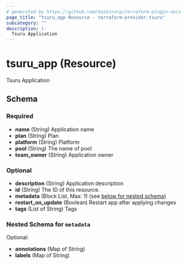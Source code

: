 ```yaml
---
# generated by https://github.com/hashicorp/terraform-plugin-docs
page_title: "tsuru_app Resource - terraform-provider-tsuru"
subcategory: ""
description: |-
  Tsuru Application
---
```


# tsuru_app (Resource)

Tsuru Application



<!-- schema generated by tfplugindocs -->
## Schema

### Required

- **name** (String) Application name
- **plan** (String) Plan
- **platform** (String) Platform
- **pool** (String) The name of pool
- **team_owner** (String) Application owner

### Optional

- **description** (String) Application description
- **id** (String) The ID of this resource.
- **metadata** (Block List, Max: 1) (see [below for nested schema](#nestedblock--metadata))
- **restart_on_update** (Boolean) Restart app after applying changes
- **tags** (List of String) Tags

<a id="nestedblock--metadata"></a>
### Nested Schema for `metadata`

Optional:

- **annotations** (Map of String)
- **labels** (Map of String)


